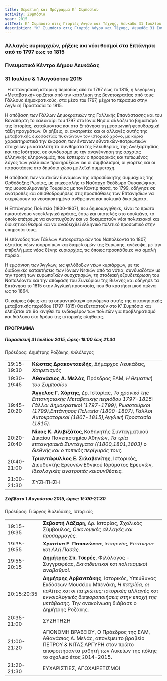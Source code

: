 ```yaml
---
title: Θεματική και Πρόγραμμα Κ΄ Συμποσίου
activity: Συμπόσια
year: 2015
altText: Κ' Συμπόσιο στις Γιορτές Λόγου και Τέχνης, Λευκάδα 31 Ιουλίου - 1 Αυγούστου 2015, *Αλλαγές κυριαρχιών, ρήξεις και νέοι θεσμοί στα Επτάνησα από το 1797 έως το 1815*. Η Θεματική και το προγράμμα του Συμποσίου Κ´ βρίσκονται [εδώ](/xroniko/symposia/symposio_20.html).
description: "Κ' Συμπόσιο στις Γιορτές Λόγου και Τέχνης, Λευκάδα 31 Ιουλίου - 1 Αυγούστου 2015, *Αλλαγές κυριαρχιών, ρήξεις και νέοι θεσμοί στα Επτάνησα από το 1797 έως το 1815*."
---
```


### Αλλαγές κυριαρχιών, ρήξεις και νέοι θεσμοί στα Επτάνησα από το 1797 έως το 1815
### Πνευματικό Κέντρο Δήμου Λευκάδας
### 31 Ιουλίου & 1 Αυγούστου 2015
 
Η επτανησιακή ιστορική περίοδος από το 1797 έως το 1815, η λεγόμενη «Μεταβατική» ορίζεται από την κατάλυση της βενετοκρατίας από τους Γάλλους Δημοκρατικούς, στα μέσα του 1797, μέχρι το πέρασμα στην Αγγλική Προστασία το 1815.

Η απόβαση των Γάλλων Δημοκρατικών της Γαλλικής Επανάστασης και του Βοναπάρτη το καλοκαίρι του 1797 στα Ιόνια Νησιά αλλάζει το βηματισμό της Ιστορίας, καταλύοντας και στα Επτάνησα τη μεσαιωνική φεουδαρχική τάξη πραγμάτων. Οι ρήξεις, οι ανατροπές και οι αλλαγές αυτής της μεταβατικής εικοσαετίας πυκνώνουν τον ιστορικό χρόνο, με κύρια χαρακτηριστικά την έκφραση των έντονων εθνοτικών-πατριωτικών στοιχείων με καταλύτη τα συνθήματα της Ελευθερίας, της Ανεξαρτησίας και της Ισότητας, σε συνδυασμό με την αναγέννηση της αρχαίας ελληνικής κληρονομιάς, που έσπειραν ο προφορικός και τυπωμένος λόγος των γαλλικών προκηρύξεων και οι συμβολισμοί, οι γιορτές και οι παραστάσεις στο δημόσιο χώρο με λαϊκή συμμετοχή.

Η απόβαση των ναυτικών δυνάμεων της απροσδόκητης συμμαχίας της Ορθόδοξης Ρωσίας, με επικεφαλής το Ναύαρχο Θεόδωρο Ουσακώφ και της μουσουλμανικής Τουρκίας με τον Καντίρ πασά, το 1799, οδήγησε σε ανατροπές και οπισθοδρομήσεις στις προσπάθειες των Επτανησίων να στεριώσουν τα νεοαποκτημένα ανθρώπινα και πολιτικά δικαιώματα.

Η Επτάνησος Πολιτεία \(1800-1807\), που δημιουργήθηκε, είναι το πρώτο ημιαυτόνομο νεοελληνικό κράτος, έστω και υποτελές στο σουλτάνο, το οποίο επέτρεψε να αναπτυχθούν και να δοκιμαστούν νέοι πολιτειακοί και διοικητικοί θεσμοί και να  αναδειχθεί ελληνικό πολιτικό προσωπικό στην υπηρεσία τους.

Η επάνοδος των Γάλλων Αυτοκρατορικών του Ναπολέοντα το 1807, εξαιτίας νέων ισορροπιών και διαμελισμών της Ευρώπης, ανέκοψε, με την επιβολή μιας νέας ξένης κυριαρχίας, τις όποιες προσπάθειες για ομαλή πορεία.

Η εμφάνιση των Άγγλων, ως φιλόδοξων νέων κυριάρχων, με τις διαδοχικές κατακτήσεις των Ιόνιων Νησιών από τα νότια, συνδυαζόταν με την τροπή των ευρωπαϊκών συσχετισμών, τη σταδιακή εξουδετέρωση του Ναπολέοντα και την απόφαση του Συνεδρίου της Βιέννης και οδήγησε τα Επτάνησα το 1815 στην Αγγλική προστασία, που θα κρατήσει μισό αιώνα ως το 1864.

Οι καίριες όψεις και τα σημαντικότερα φαινόμενα αυτής της επτανησιακής μεταβατικής περιόδου \(1797-1815\) θα εξεταστούν στο Κ’ Συμπόσιο και ελπίζεται ότι θα κινηθεί το ενδιαφέρον των πολιτών για προβληματισμό και διάλογο στο δρόμο της ιστορικής αλήθειας.

#### ΠΡΟΓΡΑΜΜΑ 

##### Παρασκευή 31 Ιουλίου 2015, ώρες: 19:00 έως 21:30

Πρόεδρος: Δημήτρης Ροζάκης, Φιλόλογος

|                              |                        |
| :--------------------------- | :----------------------|
|19:15-19:30 |**Κώστας Δρακονταειδής**, Δήμαρχος Λευκάδας, *Χαιρετισμός*
|19:30-19:45 |**Αθανάσιος Δ. Μελάς**, Πρόεδρος ΕΛΜ, *Η θεματική του Συμποσίου*
|19:45-20:20 |**Άγγελος Γ. Χόρτης**, Δρ. Ιστορίας, *Το χρονικό της Επτανησιακής Μεταβατικής περιόδου 1797-1815: Γάλλοι Δημοκρατικοί \(1797-1799\), Ρωσοτούρκοι \(1799\),Επτάνησος Πολιτεία \(1800-1807\), Γάλλοι Αυτοκρατορικοί \(1807-1815\),Αγγλική Προστασία \(1815\).*
|20:20-20:40 |**Νίκος Κ. Αλιβιζάτος**, Καθηγητής Συνταγματικού Δικαίου Πανεπιστημίου Αθηνών, *Τα τρία επτανησιακά Συντάγματα \(\(1800,1801,1803\) ο διεθνής και ο τοπικός περίγυρός τους.*
|20:40-21:00 |**Τριαντάφυλλος Ε. Σκλαβενίτης**, Ιστορικός, Διευθυντής Ερευνών Εθνικού Ιδρύματος Ερευνών, *Ιδεολογικές ανατροπές καισυνθέσεις.*
|21:00-21:30 |ΣΥΖΗΤΗΣΗ

##### Σάββατο 1 Αυγούστου 2015, ώρες: 19:00-21:30

Πρόεδρος: Γιώργος Βιολιδάκης, Ιστορικός

|                              |                        |
| :--------------------------- | :----------------------|
|19:15-19:35 |**Σεβαστή Λάζαρη**, Δρ. Ιστορίας, Σχολικός Σύμβουλος, *Οικονομικές αλλαγές και  προσαρμογές.*
|19:35-19:55 |**Χριστίνα Ε. Παπακώστα**, Ιστορικός, *Επτάνησα και Αλή Πασάς.*
|19:55-20:15 |**Δημήτρης Σπ. Τσερές**, Φιλόλογος - Συγγραφέας, *Εκπαιδευτικοί και πολιτισμικοί αναβαθμοί.*
|20:15:20:35 |**Δημήτρης Αρβανιτάκης**, Ιστορικός, Υπεύθυνος Εκδόσεων Μουσείου Μπενάκη, *Η πατρίδα, οι πολίτες και οι πατριώτες: ιστορικές αλλαγές και εννοιολογικές διαφοροποιήσεις στην εποχή της μετάβασης.* Την ανακοίνωση διάβασε ο Δημήτρης Ροζάκης.
|20:35-21:00 |ΣΥΖΗΤΗΣΗ
|21:00-21:20 |ΑΠΟΝΟΜΗ ΒΡΑΒΕΙΟΥ, Ο Πρόεδρος της ΕΛΜ, Αθανάσιος Δ. Μελάς, απονέμει το βραβείο ΠΕΤΡΟΥ & ΝΙΤΑΣ ΑΡΓΥΡΗ στον πρώτο αποφοιτήσαντα μαθητή των Λυκείων της πόλης το σχολικό έτος 2014-2015.
|21:20-21:30 |ΕΥΧΑΡΙΣΤΙΕΣ, ΑΠΟΧΑΙΡΕΤΙΣΜΟΙ